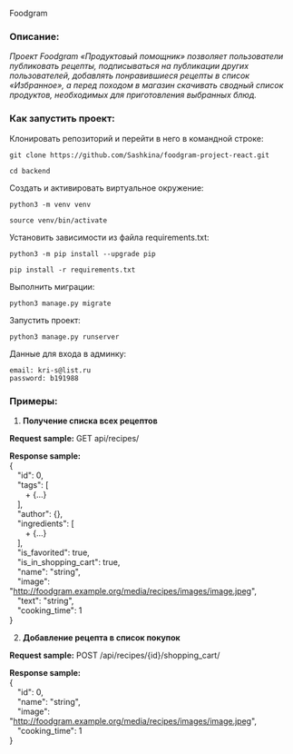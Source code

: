 Foodgram

### Описание:

*Проект Foodgram «Продуктовый помощник» позволяет пользователи публиковать рецепты,
подписываться на публикации других пользователей, добавлять понравившиеся рецепты
в список «Избранное», а перед походом в магазин скачивать сводный список продуктов,
необходимых для приготовления выбранных блюд.*


### Как запустить проект:

Клонировать репозиторий и перейти в него в командной строке:

```
git clone https://github.com/Sashkina/foodgram-project-react.git
```

```
cd backend
```

Cоздать и активировать виртуальное окружение:

```
python3 -m venv venv
```

```
source venv/bin/activate
```

Установить зависимости из файла requirements.txt:

```
python3 -m pip install --upgrade pip
```

```
pip install -r requirements.txt
```

Выполнить миграции:

```
python3 manage.py migrate
```

Запустить проект:

```
python3 manage.py runserver
```

Данные для входа в админку:

```
email: kri-s@list.ru  
password: b191988
```

### Примеры:

1. **Получение списка всех рецептов**

**Request sample:**
GET api/recipes/

**Response sample:**  
{  
&emsp;"id": 0,  
&emsp;"tags": [  
&emsp;&emsp;+ {...}  
&emsp;],  
&emsp;"author": {},  
&emsp;"ingredients": [  
&emsp;&emsp;+ {...}  
&emsp;],  
&emsp;"is_favorited": true,  
&emsp;"is_in_shopping_cart": true,  
&emsp;"name": "string",  
&emsp;"image": "http://foodgram.example.org/media/recipes/images/image.jpeg",  
&emsp;"text": "string",  
&emsp;"cooking_time": 1  
}  


2. **Добавление рецепта в список покупок**

**Request sample:**
POST /api/recipes/{id}/shopping_cart/

**Response sample:**  
{  
&emsp;"id": 0,  
&emsp;"name": "string",  
&emsp;"image": "http://foodgram.example.org/media/recipes/images/image.jpeg",  
&emsp;"cooking_time": 1  
}
